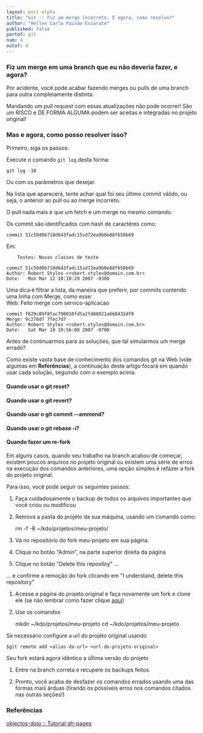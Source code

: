```yaml
---
layout: post-alpha
title: "Git :: Fiz um merge incorreto. E agora, como resolvo?"
author: "Hellen Carla Paixão Escarate"
published: false
partof: git
num: 4
outof: 4
---
```


### Fiz um merge em uma branch que eu não deveria fazer, e agora?

Por acidente, você pode acabar fazendo merges ou pulls de uma branch para outra completamente distinta.

Mandando um pull request com essas atualizações não pode ocorrer! São um RISCO e DE FORMA ALGUMA podem ser aceitas e integradas no projeto original!

### Mas e agora, como posso resolver isso?

Primeiro, siga os passos:

Execute o comando ``git log`` desta forma:

    git log -10
    
Ou com os parâmetros que desejar.

Na lista que aparecerá, tente achar qual foi seu último commit válido, ou seja, o anterior ao pull ou ao merge incorreto.

<div class="alert alert-info">
  O pull nada mais é que um fetch e um merge no mesmo comando.
</div>

Os commit são identificados com hash de caractéres como:

    commit 51c50d0b710d643fadc15sd72ea9b0e88f658b69

Em:

        Testes: Novas classes de teste
    
    commit 51c50d0b710d643fadc15sd72ea9b0e88f658b69
    Author: Robert Styles <robert.styles@domain.com.br>
    Date:   Mon Mar 12 10:10:29 2007 -0300

<div class="alert alert-info">
 Uma dica é filtrar a lista, da maneira que preferir, por commits contendo uma linha com Merge, como esse:
</div>
        Web: Feito merge com servico-aplicacao

    commit f629c09f8fac798010fd5a2fd80821a668432df9
    Merge: 9c278d7 7fec7d7
    Author: Robert Styles <robert.styles@domain.com.br>
    Date:   Sat Mar 10 19:56:08 2007 -0700

Antes de continuarmos para as soluções, que tal simularmos um merge errado?



Como existe vasta base de conhecimento dos comandos git na Web (vide algumas em __Referências__), a continuação deste artigo focará em quando usar cada solução, seguindo com o exemplo acima.

#### Quando usar o git reset?



#### Quando usar o git revert?



#### Quando usar o git commit --ammend?



#### Quando usar o git rebase -i?



#### Quando fazer um re-fork

Em alguns casos, quando seu trabalho na branch acabou de começar, existem poucos arquivos no projeto original ou existem uma série de erros na execução dos comandos anteriores, uma opção simples é refazer a fork do projeto original.

Para isso, você pode seguir os seguintes passos:

1. Faça cuidadosamente o backup de todos os arquivos importantes que você criou ou modificou
1. Remova a pasta do projeto da sua máquina, usando um comando como:

    rm -f -R ~/kdo/projetos/meu-projeto/

1. Vá no repositório do fork meu-projeto em sua página.

1. Clique no botão "Admin", na parte superior direita da página



1. Clique no botão "Delete this repositoy" ... 



... e confirme a remoção do fork clicando em "I understand, delete this repository"

1. Acesse a página do projeto original e faça novamente um fork e clone ele (se não lembrar como fazer clique [aqui][1])

1. Use os comandos

    mkdir ~/kdo/projetos/meu-projeto
    cd ~/kdo/projetos/meu-projeto

Se necessário configure a url do projeto original usando

    $git remote add <alias-da-url> <url-do-projeto-original>

Seu fork estará agora idêntico a úĺtima versão do projeto

1. Entre na branch correta e recupere os backups feitos.

1. Pronto, você acaba de desfazer os comandos errados usando uma das formas mais árduas (tirando os possíveis erros nos comandos citados nas outras seções!)

### Referências

[objectos-dojo :: Tutorial gh-pages][1]



[id]: /path/to/img.jpg "Admin"
[id]: /path/to/img.jpg "Delete this repositoy"
[id]: /path/to/img.jpg "I understand, delete this repository"


[1]: ../contribua/00-importar.html "objectos-dojo :: Tutorial gh-pages"